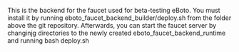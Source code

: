 This is the backend for the faucet used for beta-testing eBoto. You must install it by running eboto_faucet_backend_builder/deploy.sh from the folder above the git repository. Afterwards, you can start the faucet server by changinjg directories to the newly created eboto_faucet_backend_runtime and running bash deploy.sh